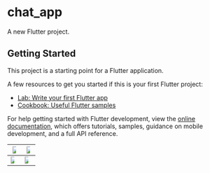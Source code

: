 # chat_app

A new Flutter project.

## Getting Started

This project is a starting point for a Flutter application.

A few resources to get you started if this is your first Flutter project:

- [Lab: Write your first Flutter app](https://docs.flutter.dev/get-started/codelab)
- [Cookbook: Useful Flutter samples](https://docs.flutter.dev/cookbook)

For help getting started with Flutter development, view the
[online documentation](https://docs.flutter.dev/), which offers tutorials,
samples, guidance on mobile development, and a full API reference.

|<img src= "https://user-images.githubusercontent.com/98693285/222018726-aa4f97f8-1c22-432b-b6e8-888fa72716bc.png" style="max-width: 50%">| <img src = "https://user-images.githubusercontent.com/98693285/222020998-097911af-13e6-4d5d-b6d4-42738a7d9bf1.png" style="max-width: 50%">|
|--|--|
<img src = "https://user-images.githubusercontent.com/98693285/222022530-0537829c-228d-4c61-812f-7220538376b4.png" style="max-width: 50%">| <img src = "https://user-images.githubusercontent.com/98693285/222022722-e75f9b1f-7f96-4e00-8631-282763a758dc.png" style="max-width: 50%"> 


